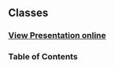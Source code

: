 ## Classes
### [View Presentation online](https://rawgit.com/TelerikAcademy/CSharp-Part-2/master/Topics/05.%20Using%20Classes%20and%20Objects/slides/index.html)
### Table of Contents
